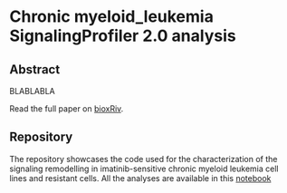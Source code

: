 # Chronic myeloid_leukemia SignalingProfiler 2.0 analysis

## Abstract

BLABLABLA 

Read the full paper on [bioxRiv]().

## Repository

The repository showcases the code used for the characterization of the signaling remodelling in imatinib-sensitive chronic myeloid leukemia cell lines and resistant cells. All the analyses are available in this [notebook](https://raw.githack.com/SaccoPerfettoLab/Chronic_myeloid_leukemia_SignalingProfiler2.0_analysis/main/scripts/CML_analysis.html)
